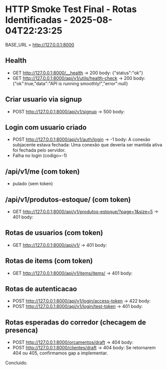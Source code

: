 ﻿# HTTP Smoke Test Final - Rotas Identificadas - 2025-08-04T22:23:25
BASE_URL = http://127.0.0.1:8000

## Health
- GET http://127.0.0.1:8000/__health -> 200
  body: {"status":"ok"}
- GET http://127.0.0.1:8000/api/v1/utils/health-check -> 200
  body: {"ok":true,"data":"API is running smoothly!","error":null}

## Criar usuario via signup
- POST http://127.0.0.1:8000/api/v1/signup -> 500
  body: 

## Login com usuario criado
- POST http://127.0.0.1:8000/api/v1/auth/login -> -1
  body: A conexão subjacente estava fechada: Uma conexão que deveria ser mantida ativa foi fechada pelo servidor.
- Falha no login (codigo=-1)

## /api/v1/me (com token)
- pulado (sem token)

## /api/v1/produtos-estoque/ (com token)
- GET http://127.0.0.1:8000/api/v1/produtos-estoque/?page=1&size=5 -> 401
  body: 

## Rotas de usuarios (com token)
- GET http://127.0.0.1:8000/api/v1/ -> 401
  body: 

## Rotas de items (com token)
- GET http://127.0.0.1:8000/api/v1/items/items/ -> 401
  body: 

## Rotas de autenticacao
- POST http://127.0.0.1:8000/api/v1/login/access-token -> 422
  body: 
- POST http://127.0.0.1:8000/api/v1/login/test-token -> 401
  body: 

## Rotas esperadas do corredor (checagem de presenca)
- POST http://127.0.0.1:8000/orcamentos/draft -> 404
  body: 
- POST http://127.0.0.1:8000/clientes/draft -> 404
  body: 
Se retornarem 404 ou 405, confirmamos gap a implementar.

Concluido.
